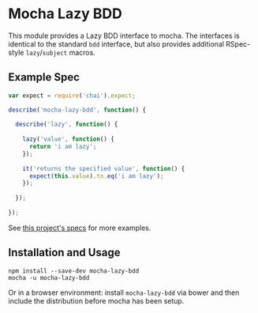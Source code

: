 # Mocha Lazy BDD

This module provides a Lazy BDD interface to mocha. The interfaces is identical to the standard `bdd` interface, but also provides additional RSpec-style `lazy`/`subject` macros.

## Example Spec

```javascript
var expect = require('chai').expect;

describe('mocha-lazy-bdd', function() {
  
  describe('lazy', function() {
    
    lazy('value', function() {
      return 'i am lazy';
    });
    
    it('returns the specified value', function() {
      expect(this.value).to.eq('i am lazy');
    });
    
  });
  
});
```

See [this project's specs](https://github.com/ghempton/mocha-lazy-bdd/blob/master/spec.js) for more examples.

## Installation and Usage

```
npm install --save-dev mocha-lazy-bdd
mocha -u mocha-lazy-bdd
```

Or in a browser environment: install `mocha-lazy-bdd` via bower and then include the distribution before mocha has been setup.
